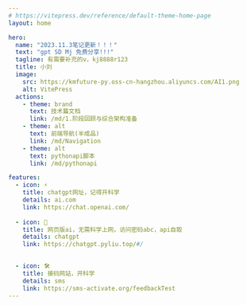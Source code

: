 ```yaml
---
# https://vitepress.dev/reference/default-theme-home-page
layout: home

hero:
  name: "2023.11.3笔记更新！！！"
  text: "gpt SD Mj 免费分享!!!"
  tagline: 有需要补充的v，kj8888r123
  title: 小刘
  image:
    src: https://kmfuture-py.oss-cn-hangzhou.aliyuncs.com/AI1.png
    alt: VitePress
  actions:
    - theme: brand
      text: 技术篇文档
      link: /md/1.阶段回顾与综合架构准备
    - theme: alt
      text: 前端导航(半成品)
      link: /md/Navigation
    - theme: alt
      text: pythonapi脚本
      link: /md/pythonapi

features:
  - icon: ⚡️
    title: chatgpt网址，记得开科学
    details: ai.com
    link: https://chat.openai.com/
  
  - icon: 🖖
    title: 网页版ai，无需科学上网，访问密码abc，api自取
    details: chatgpt
    link: https://chatgpt.pyliu.top/#/

  
  - icon: 🛠️
    title: 接码网站，开科学
    details: sms
    link: https://sms-activate.org/feedbackTest
---
```

<!-- 🤳



## Q音(仿抖音)

移动端体验地址：https://snowcyans.gitee.io/qqshortvideo/

🛒

## Q淘

移动端体验地址：https://snowcyans.gitee.io/qamoy/

🎧

## QQ云音乐

PC体验地址：https://snowcyans.gitee.io/cloudmusic/ -->
